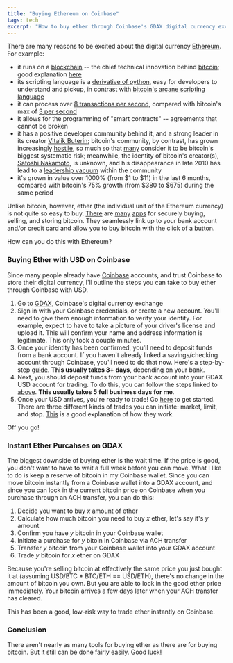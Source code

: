 ```yaml
---
title: "Buying Ethereum on Coinbase"
tags: tech
excerpt: "How to buy ether through Coinbase's GDAX digital currency exchange."
---
```


There are many reasons to be excited about the digital currency
[Ethereum](https://www.ethereum.org/). For example:

 * it runs on a
    [blockchain](https://en.wikipedia.org/wiki/Blockchain_(database)) -- the chief
    technical innovation behind
[bitcoin](https://en.wikipedia.org/wiki/Bitcoin); good explanation
[here](https://blog.ethereum.org/2014/07/11/toward-a-12-second-block-time/)
  * its scripting language is a [derivative of
    python](https://github.com/ethereum/wiki/wiki/Serpent), easy for
developers to understand and pickup, in contrast with
    [bitcoin's arcane scripting language](https://en.bitcoin.it/wiki/Script#Constants)
  * it can process over [8 transactions per
    second](https://www.reddit.com/r/ethereum/comments/48ajyf/to_how_manny_transactions_can_etherum_scale_at/d0ik8xj), compared with bitcoin's max
    of [3 per
    second](https://medium.com/@octskyward/the-resolution-of-the-bitcoin-experiment-dabb30201f7#.tpc1bldke)
  * it allows for the programming of "smart contracts" -- agreements that cannot
    be broken
  * it has a positive developer community behind it, and a strong leader in
    its creator [Vitalik Buterin](https://github.com/vbuterin);
    bitcoin's community, by contrast, has grown increasingly
    [hostile](https://github.com/bitcoin-dot-org/bitcoin.org/pull/1178),
    so much so that
[many](http://www.coindesk.com/coinbase-brian-armstrong-risk-developers/) consider it to be bitcoin's biggest systematic risk; meanwhile, the identity of bitcoin's creator(s), [Satoshi Nakamoto](https://en.bitcoin.it/wiki/Satoshi_Nakamoto), is unknown, and his disappearance in late 2010 has lead to a [leadership vacuum](https://medium.com/@octskyward/the-resolution-of-the-bitcoin-experiment-dabb30201f7#.vbntenstd) within the community
  * it's grown in value over 1000% (from $1 to $11) in the last 6 months,
    compared with bitcoin's 75% growth (from $380 to $675) during the same
    period

Unlike bitcoin, however, ether (the individual unit of the Ethereum currency)
is not quite so easy to buy.
[There](https://www.circle.com/en) are [many](https://www.coinbase.com/)
[apps](https://paxful.com/)
for securely buying, selling, and storing bitcoin. They seamlessly link up to
your bank account and/or credit card and allow you to buy bitcoin with the
click of a button.

How can you do this with Ethereum?

### Buying Ether with USD on Coinbase
Since many people already have [Coinbase](https://www.coinbase.com/) accounts,
and trust Coinbase to store their digital currency, I'll outline the steps you
can take to buy ether through Coinbase with USD.

1. Go to [GDAX](https://www.gdax.com/), Coinbase's digital currency exchange
2. Sign in with your Coinbase credentials, or create a new account. You'll need
   to give them enough information to verify your identity. For example, expect
   to have to take a picture of your driver's license and upload it. This will
   confirm your name and address information is legitimate. This only took a
   couple minutes.
3. Once your identity has been confirmed, you'll need to deposit funds from a
   bank account. If you haven't already linked a savings/checking account
   through Coinbase, you'll need to do that now. Here's a step-by-step
   [guide](https://support.gdax.com/customer/en/portal/articles/2430145-depositing-and-withdrawing-usd).
   __This usually takes 3+ days__, depending on your bank.
4. Next, you should deposit funds from your bank account into your GDAX USD
   account for trading. To do this, you can follow the steps linked to
[above](https://support.gdax.com/customer/en/portal/articles/2430145-depositing-and-withdrawing-usd).
   __This usually takes 5 full business days for me__.
5. Once your USD arrives, you're ready to trade! Go
   [here](https://www.gdax.com/trade/ETH-USD) to get started. There are three
different kinds of trades you can initiate: market, limit, and stop.
[This](https://support.gdax.com/customer/en/portal/articles/2426596-entering-market-limit-and-stop-orders)
is a good explanation of how they work.

Off you go!

### Instant Ether Purcahses on GDAX

The biggest downside of buying ether is the wait time. If
the price is good, you don't want to have to wait a full week before
you can move. What I like to do is keep a reserve of bitcoin in my Coinbase
wallet. Since you can move bitcoin instantly from a Coinbase wallet into a GDAX
account, and since you can lock in the current bitcoin price on Coinbase when
you purchase through an ACH transfer, you can do this:

1. Decide you want to buy _x_ amount of ether
2. Calculate how much bitcoin you need to buy _x_ ether, let's say it's _y_ amount
3. Confirm you have _y_ bitcoin in your Coinbase wallet
4. Initiate a purchase for _y_ bitoin in Coinbase via ACH transfer
5. Transfer _y_ bitcoin from your Coinbase wallet into your GDAX account
6. Trade _y_ bitcoin for _x_ ether on GDAX

Because you're selling bitcoin at effectively the same price
you just bought it at (assuming USD/BTC * BTC/ETH == USD/ETH),
there's no change in the amount of bitcoin you own.
But you are able to lock in the good ether price immediately.
Your bitcoin
arrives a few days later when your ACH transfer has cleared.

This has been a good, low-risk way to trade ether instantly on Coinbase.

### Conclusion

There aren't nearly as many tools for buying ether as there are for buying
bitcoin. But it still can be done fairly easily. Good luck!
